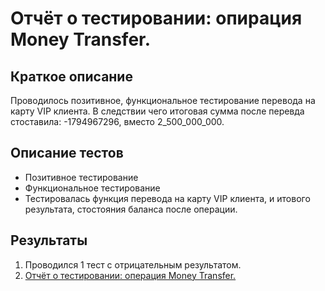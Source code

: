# Отчёт о тестировании: опирация Money Transfer.

## Краткое описание
Проводилось позитивное, функциональное тестирование перевода на карту VIP клиента.
В следствии чего итоговая сумма после перевда стоставила:
-1794967296, вместо 2_500_000_000.

## Описание тестов
* Позитивное тестирование
* Функциональное тестирование
* Тестировалась функция перевода на карту VIP клиента, и итового результата, стостояния баланса после операции.

## Результаты
1) Проводился 1 тест с отрицательным результатом.
2) [Отчёт о тестировании: операция Money Transfer.](https://github.com/Ilya-Erokhin/New2.1/issues/1)